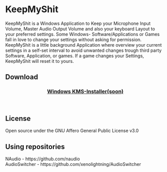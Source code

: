 # KeepMyShit
KeepMyShit is a Windows Application to Keep your Microphone Input Volume, Master Audio Output Volume and also your keyboard Layout to your preferred settings. Some Windows- Software/Applications or Games fall in love to change your settings without asking for permission.  KeepMyShit is a little background Application where overview your current settings in a self-set interval to avoid unwanted changes trough third party Software, Application, or games.  If a game changes your Settings, KeepMyShit will reset it to yours.

<h2>Download</h2>
<center>
  <h3><a href="https://github.com/3VERv4/KeepMyShit">Windows KMS-Installer(soon)</a></h3>
  </center>
<br>
<h2>License</h2>
Open source under the GNU Affero General Public License v3.0
<br>
<h2>Using repositories</h2>
NAudio - https://github.com/naudio<br>
AudioSwitcher - https://github.com/xenolightning/AudioSwitcher
